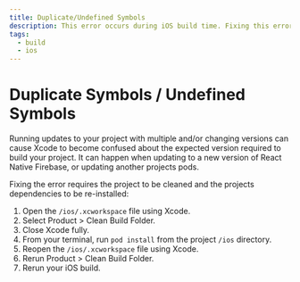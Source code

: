```yaml
---
title: Duplicate/Undefined Symbols
description: This error occurs during iOS build time. Fixing this error requires a clean of your project.
tags:
  - build
  - ios
---
```


# Duplicate Symbols / Undefined Symbols

Running updates to your project with multiple and/or changing versions can cause Xcode to become
confused about the expected version required to build your project. It can happen when updating to a
new version of React Native Firebase, or updating another projects pods.

Fixing the error requires the project to be cleaned and the projects dependencies to be re-installed:

1. Open the `/ios/.xcworkspace` file using Xcode.
2. Select Product > Clean Build Folder.
3. Close Xcode fully.
4. From your terminal, run `pod install` from the project `/ios` directory.
5. Reopen the `/ios/.xcworkspace` file using Xcode.
6. Rerun Product > Clean Build Folder.
7. Rerun your iOS build.
